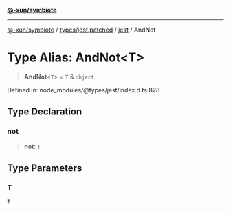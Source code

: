 [**@-xun/symbiote**](../../../../../README.md)

***

[@-xun/symbiote](../../../../../README.md) / [types/jest.patched](../../../README.md) / [jest](../README.md) / AndNot

# Type Alias: AndNot\<T\>

> **AndNot**\<`T`\> = `T` & `object`

Defined in: node\_modules/@types/jest/index.d.ts:828

## Type Declaration

### not

> **not**: `T`

## Type Parameters

### T

`T`
